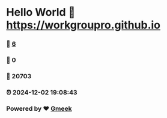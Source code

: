 # Hello World  :link: https://workgroupro.github.io 
### :page_facing_up: [6](https://workgroupro.github.io/tag.html) 
### :speech_balloon: 0 
### :hibiscus: 20703 
### :alarm_clock: 2024-12-02 19:08:43 
### Powered by :heart: [Gmeek](https://github.com/Meekdai/Gmeek)
